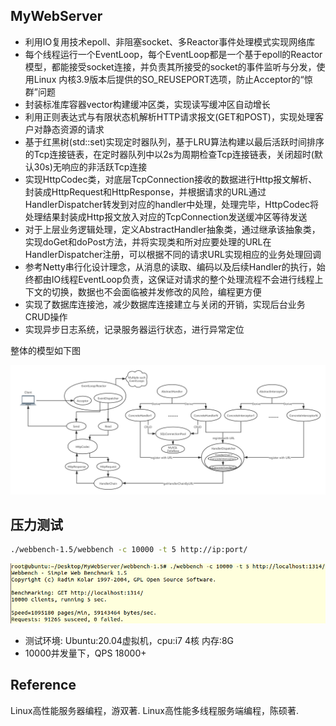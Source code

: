 
## MyWebServer
* 利用IO复用技术epoll、非阻塞socket、多Reactor事件处理模式实现网络库
* 每个线程运行一个EventLoop，每个EventLoop都是一个基于epoll的Reactor模型，都能接受socket连接，并负责其所接受的socket的事件监听与分发，使用Linux 内核3.9版本后提供的SO_REUSEPORT选项，防止Acceptor的“惊群”问题
* 封装标准库容器vector构建缓冲区类，实现读写缓冲区自动增长
* 利用正则表达式与有限状态机解析HTTP请求报文(GET和POST)，实现处理客户对静态资源的请求
* 基于红黑树(std::set)实现定时器队列，基于LRU算法构建以最后活跃时间排序的Tcp连接链表，在定时器队列中以2s为周期检查Tcp连接链表，关闭超时(默认30s)无响应的非活跃Tcp连接
* 实现HttpCodec类，对底层TcpConnection接收的数据进行Http报文解析、封装成HttpRequest和HttpResponse，并根据请求的URL通过HandlerDispatcher转发到对应的handler中处理，处理完毕，HttpCodec将处理结果封装成Http报文放入对应的TcpConnection发送缓冲区等待发送
* 对于上层业务逻辑处理，定义AbstractHandler抽象类，通过继承该抽象类，实现doGet和doPost方法，并将实现类和所对应要处理的URL在HandlerDispatcher注册，可以根据不同的请求URL实现相应的业务处理回调
* 参考Netty串行化设计理念，从消息的读取、编码以及后续Handler的执行，始终都由IO线程EventLoop负责，这保证对请求的整个处理流程不会进行线程上下文的切换，数据也不会面临被并发修改的风险，编程更方便
* 实现了数据库连接池，减少数据库连接建立与关闭的开销，实现后台业务CRUD操作
* 实现异步日志系统，记录服务器运行状态，进行异常定位

整体的模型如下图

![netmodel](./netmodel.png)

## 压力测试
```bash
./webbench-1.5/webbench -c 10000 -t 5 http://ip:port/
```
![image-webbench](./webbench.png)

* 测试环境: Ubuntu:20.04虚拟机，cpu:i7 4核 内存:8G
* 10000并发量下，QPS 18000+


## Reference
Linux高性能服务器编程，游双著.
Linux高性能多线程服务端编程，陈硕著.
